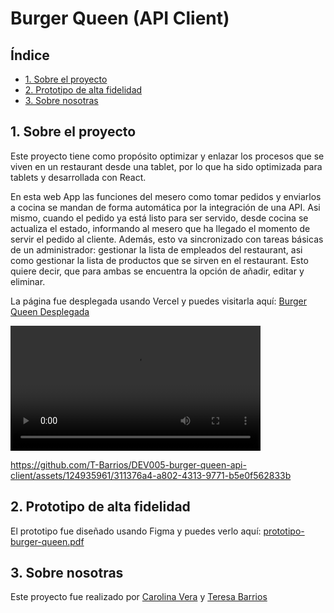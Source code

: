 # Burger Queen (API Client)

## Índice

* [1. Sobre el proyecto](#1-sobre-el-proyecto)
* [2. Prototipo de alta fidelidad](#2-prototipo-de-alta-fidelidad)
* [3. Sobre nosotras](#3-sobre-nosotras)


## 1. Sobre el proyecto

Este proyecto tiene como propósito optimizar y enlazar los procesos que se viven en un restaurant desde una tablet, por lo que ha sido optimizada para tablets y desarrollada con React. 

En esta web App las funciones del mesero como tomar pedidos y enviarlos a cocina se mandan de forma automática por la integración de una API. Asi mismo, cuando el pedido ya está listo para ser servido, desde cocina se actualiza el estado, informando al mesero que ha llegado el momento de servir el pedido al cliente. Además, esto va sincronizado con tareas básicas de un administrador: gestionar la lista de empleados del restaurant, asi como gestionar la lista de productos que se sirven en el restaurant. Esto quiere decir, que para ambas se encuentra la opción de añadir, editar y eliminar.

La página fue desplegada usando Vercel y puedes visitarla aquí: [Burger Queen Desplegada](https://dev-005-burger-queen-api-client.vercel.app/)

<video controls width="400">
  <source src="
https://github.com/T-Barrios/DEV005-burger-queen-api-client/assets/124935961/5890cde1-695a-4db7-8d61-4fb9fdbac232" type="video/mp4">
  Tu navegador no admite el elemento video.
</video>


https://github.com/T-Barrios/DEV005-burger-queen-api-client/assets/124935961/311376a4-a802-4313-9771-b5e0f562833b


## 2. Prototipo de alta fidelidad

El prototipo fue diseñado usando Figma y puedes verlo aquí: [prototipo-burger-queen.pdf](https://github.com/T-Barrios/DEV005-burger-queen-api-client/files/12285403/prototipo-burger-queen.pdf)


## 3. Sobre nosotras

Este proyecto fue realizado por [Carolina Vera](https://github.com/CarolinaVN) y [Teresa Barrios](https://github.com/T-Barrios)
